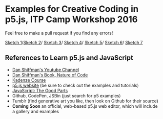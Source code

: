 # Examples for Creative Coding in p5.js, ITP Camp Workshop 2016

Feel free to make a pull request if you find any errors!

[Sketch 1](http://catarak.github.io/p5js-itpcamp-workshop/sketch_1/)/[Sketch 2](http://catarak.github.io/p5js-itpcamp-workshop/sketch_2/)/
[Sketch 3](http://catarak.github.io/p5js-itpcamp-workshop/sketch_3/)/
[Sketch 4](http://catarak.github.io/p5js-itpcamp-workshop/sketch_4/)/
[Sketch 5](http://catarak.github.io/p5js-itpcamp-workshop/sketch_5/)/
[Sketch 6](http://catarak.github.io/p5js-itpcamp-workshop/sketch_6/)/
[Sketch 7](http://catarak.github.io/p5js-itpcamp-workshop/sketch_7/)

## References to Learn p5.js and JavaScript
* [Dan Shiffman's Youtube Channel](https://www.youtube.com/channel/UCvjgXvBlbQiydffZU7m1_aw)
* [Dan Shiffman's Book, Nature of Code](http://natureofcode.com/)
* [Kadenze Course](https://www.kadenze.com/courses/introduction-to-programming-for-the-visual-arts-with-p5-js/info)
* [p5.js website](https://p5js.org/) (be sure to check out the examples and tutorials)
* [JavaScript: The Good Parts](http://shop.oreilly.com/product/9780596517748.do)
* Github, CodePen, JSBin (just search for p5 examples)
* Tumblr (find generative art you like, then look on Github for their source)
* __Coming Soon__ an official, web-based p5.js web editor, which will include a gallery and examples
